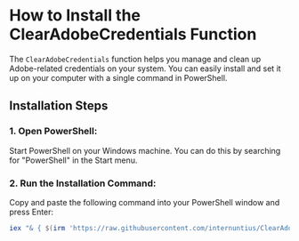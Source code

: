 # How to Install the ClearAdobeCredentials Function

The `ClearAdobeCredentials` function helps you manage and clean up Adobe-related credentials on your system. You can easily install and set it up on your computer with a single command in PowerShell.

## Installation Steps

### 1. Open PowerShell:
Start PowerShell on your Windows machine. You can do this by searching for "PowerShell" in the Start menu.

### 2. Run the Installation Command:
Copy and paste the following command into your PowerShell window and press Enter:

```powershell
iex "& { $(irm 'https://raw.githubusercontent.com/internuntius/ClearAdobeCredentials/main/InstallClearAdobeCredentials.ps1') }"
